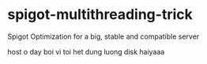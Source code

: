 # spigot-multithreading-trick
Spigot Optimization for a big, stable and compatible server

host o day boi vi toi het dung luong disk haiyaaa
